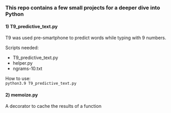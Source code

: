 ### This repo contains a few small projects for a deeper dive into Python

#### 1) T9_predictive_text.py
T9 was used pre-smartphone to predict words while typing with 9 numbers.

Scripts needed:
* T9_predictive_text.py
* helper.py
* ngrams-10.txt

How to use:  
`python3.9 T9_predictive_text.py`

#### 2) memoize.py
A decorator to cache the results of a function

